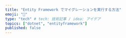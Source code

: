 ```yaml
---
title: "Entity Framework でマイグレーションを実行する方法"
emoji: "🐷"
type: "tech" # tech: 技術記事 / idea: アイデア
topics: ["dotnet", "entityframework"]
published: false
---
```

